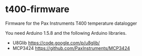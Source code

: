 t400-firmware
=============

Firmware for the Pax Instruments T400 temperature datalogger

You need Arduino 1.5.8 and the following Arduino libraries.
- U8Glib https://code.google.com/p/u8glib/
- MCP3424 https://github.com/PaxInstruments/MCP3424
